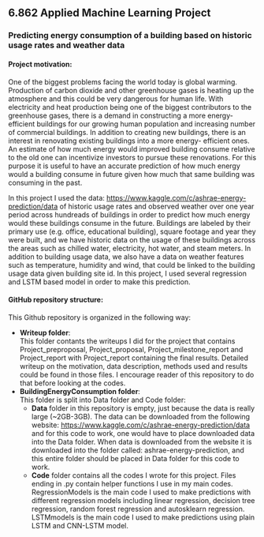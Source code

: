 ## 6.862 Applied Machine Learning Project


### Predicting energy consumption of a building based on historic usage rates and weather data 


#### Project motivation:

One of the biggest problems facing the world today is global warming. Production of carbon dioxide and other greenhouse gases is heating up the atmosphere and this could be very dangerous for human life. With electricity and heat production being one of the biggest contributors to the greenhouse gases, there is a demand in constructing a more energy-efficient buildings for our growing human population and increasing number of commercial buildings. In addition to creating new buildings, there is an interest in renovating existing buildings into a more energy- efficient ones. An estimate of how much energy would improved building consume relative to the old one can incentivize investors to pursue these renovations. For this purpose it is useful to have an accurate prediction of how much energy would a building consume in future given how much that same building was consuming in the past. 

In this project I used the data: https://www.kaggle.com/c/ashrae-energy-prediction/data of historic usage rates and observed weather over one year period across hundreads of buildings in order to predict how much energy would these buildings consume in the future. Buildings are labeled by their primary use (e.g. office, educational building), square footage and year they were built, and we have historic data on the usage of these buildings across the areas such as chilled water, electricity, hot water, and steam meters. In addition to building usage data, we also have a data on weather features such as temperature, humidity and wind, that could be linked to the building usage data given building site id. In this project, I used several regression and LSTM based model in order to make this prediction.


#### GitHub repository structure:
This Github repository is organized in the following way:
* **Writeup folder**:  
This folder contants the writeups I did for the project that contains Project_preproposal, Project_proposal, Project_milestone_report and Project_report with Project_report containing the final results. Detailed writeup on the motivation, data description, methods used and results could be found in those files. I encourage reader of this repository to do that before looking at the codes.
* **BuildingEnergyConsumption folder**:  
This folder is split into Data folder and Code folder:
  * **Data** folder in this repository is empty, just because the data is really large (~2GB-3GB). The data can be downloaded from the following website: https://www.kaggle.com/c/ashrae-energy-prediction/data and for this code to work, one would have to place downloaded data into the Data folder. When data is downloaded from the website it is downloaded into the folder called: ashrae-energy-prediction, and this entire folder should be placed in Data folder for this code to work. 
  * **Code** folder contains all the codes I wrote for this project. Files ending in .py contain helper functions I use in my main codes. RegressionModels is the main code I used to make predictions with different regression models including linear regression, decision tree regression, random forest regression and autosklearn regression. LSTMmodels is the main code I used to make predictions using plain LSTM and CNN-LSTM model.



